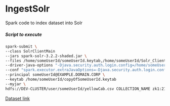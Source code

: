 # IngestSolr
Spark code to index dataset into Solr

##### Script to execute

```sh
spark-submit \
--class SolrClientMain
--jars spark-solr-3.2.2-shaded.jar \
--files /home/someUserId/someUserId.keytab,/home/someUserId/Solr_Client.jaas \
--driver-java-options "-Djava.security.auth.login.config=/home/someUserId/Solr_Client.jaas" \
--conf "spark.executor.extraJavaOptions=-Djava.security.auth.login.config=/home/someUserId/Solr_Client.jaas"
--principal someUserId@EXAMPLE.DOMAIN.CORP \
--keytab /home/someUserId/copyOfSomeUserId.keytab
--myjar \
hdfs://DEV-CLUSTER/user/someUserId/yellowCab.csv COLLECTION_NAME zk1:2181,zk2:2181,zk3:2181/solr
```



[Dataset link](https://github.com/lucidworks/spark-solr/blob/master/src/test/resources/test-data/nyc_yellow_taxi_sample_1k.csv)
